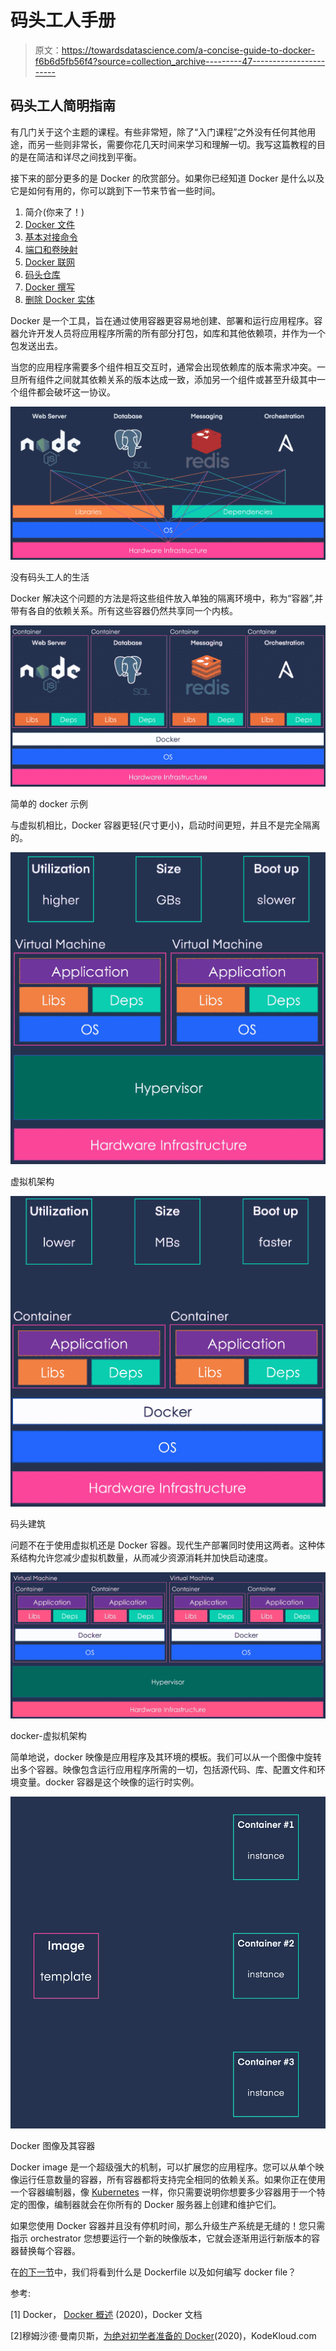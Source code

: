 # 码头工人手册

> 原文：<https://towardsdatascience.com/a-concise-guide-to-docker-f6b6d5fb56f4?source=collection_archive---------47----------------------->

## 码头工人简明指南

有几门关于这个主题的课程。有些非常短，除了“入门课程”之外没有任何其他用途，而另一些则非常长，需要你花几天时间来学习和理解一切。我写这篇教程的目的是在简洁和详尽之间找到平衡。

接下来的部分更多的是 Docker 的欣赏部分。如果你已经知道 Docker 是什么以及它是如何有用的，你可以跳到下一节来节省一些时间。

1.  简介(你来了！)
2.  [Docker 文件](https://medium.com/@gyani91/docker-file-179b5e3d9171)
3.  [基本对接命令](https://medium.com/@gyani91/docker-commands-bbf02780b785)
4.  [端口和卷映射](https://medium.com/@gyani91/port-and-volume-mapping-c8bb09221f82)
5.  [Docker 联网](https://medium.com/@gyani91/docker-networking-919461b7f498)
6.  [码头仓库](https://medium.com/@gyani91/docker-storage-598e385f4efe)
7.  [Docker 撰写](https://medium.com/@gyani91/docker-compose-44a8112c850a)
8.  [删除 Docker 实体](https://medium.com/@gyani91/deleting-docker-entities-2f90e4a0a765)

Docker 是一个工具，旨在通过使用容器更容易地创建、部署和运行应用程序。容器允许开发人员将应用程序所需的所有部分打包，如库和其他依赖项，并作为一个包发送出去。

当您的应用程序需要多个组件相互交互时，通常会出现依赖库的版本需求冲突。一旦所有组件之间就其依赖关系的版本达成一致，添加另一个组件或甚至升级其中一个组件都会破坏这一协议。

![](img/ee0c2ad9ee056500c9a7135722a42f6f.png)

没有码头工人的生活

Docker 解决这个问题的方法是将这些组件放入单独的隔离环境中，称为“容器”,并带有各自的依赖关系。所有这些容器仍然共享同一个内核。

![](img/fa912ecf2e364f9e802a18e7b6da436b.png)

简单的 docker 示例

与虚拟机相比，Docker 容器更轻(尺寸更小)，启动时间更短，并且不是完全隔离的。

![](img/d595f26af82e9515117b051907096308.png)

虚拟机架构

![](img/e163655e4dbcf6f94b5989be0a717476.png)

码头建筑

问题不在于使用虚拟机还是 Docker 容器。现代生产部署同时使用这两者。这种体系结构允许您减少虚拟机数量，从而减少资源消耗并加快启动速度。

![](img/1643509ea6e94dfda190bec604274763.png)

docker-虚拟机架构

简单地说，docker 映像是应用程序及其环境的模板。我们可以从一个图像中旋转出多个容器。映像包含运行应用程序所需的一切，包括源代码、库、配置文件和环境变量。docker 容器是这个映像的运行时实例。

![](img/591c247a01c98622c6b39a0199c79d4b.png)

Docker 图像及其容器

Docker image 是一个超级强大的机制，可以扩展您的应用程序。您可以从单个映像运行任意数量的容器，所有容器都将支持完全相同的依赖关系。如果你正在使用一个容器编制器，像 [Kubernetes](https://kubernetes.io) 一样，你只需要说明你想要多少容器用于一个特定的图像，编制器就会在你所有的 Docker 服务器上创建和维护它们。

如果您使用 Docker 容器并且没有停机时间，那么升级生产系统是无缝的！您只需指示 orchestrator 您想要运行一个新的映像版本，它就会逐渐用运行新版本的容器替换每个容器。

在[的下一节](https://medium.com/@gyani91/docker-file-179b5e3d9171)中，我们将看到什么是 Dockerfile 以及如何编写 docker file？

参考:

[1] Docker， [Docker 概述](https://docs.docker.com/get-started/overview/) (2020)，Docker 文档

[2]穆姆沙德·曼南贝斯，[为绝对初学者准备的 Docker](https://kodekloud.com/p/docker-for-the-absolute-beginner-hands-on)(2020)，KodeKloud.com